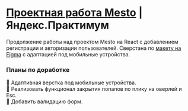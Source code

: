 # [Проектная работа Mesto](https://mesto.webtm.ru/) | Яндекс.Практимум

Продолжение работы над проектом Mesto на React с добавлением регистрации и авторизации пользователей. Сверстана по  [макету на Figma](https://www.figma.com/file/2cn9N9jSkmxD84oJik7xL7/JavaScript.-Sprint-4) с адаптацией под мобильные устройства.
<br>
### Планы по доработке
🔲 Адаптивная верстка под мобильные устройства.<br>
🔲 Реализовать функционал закрытия попапов по плику на оверлей и Esc.<br>
🔲 Добавить валидацию форм.
